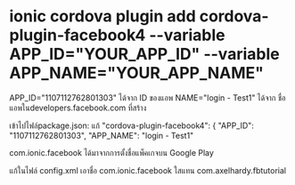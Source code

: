 # ionic cordova plugin add cordova-plugin-facebook4 --variable APP_ID="YOUR_APP_ID" --variable APP_NAME="YOUR_APP_NAME"
 APP_ID="1107112762801303"  ได้จาก ID ของแอพ
 NAME="login - Test1"  ได้จาก ชื่อแอพในdevelopers.facebook.com ที่สร้าง


เข้าไปไฟล์package.json:  แก้ 
 "cordova-plugin-facebook4": {
                "APP_ID": "1107112762801303",
                "APP_NAME": "login - Test1"

com.ionic.facebook ได้มาจากการตั้งชื่อแพ็คเกจบน Google Play

แก้ในไฟล์ config.xml เอาชื่อ com.ionic.facebook ใสแทน com.axelhardy.fbtutorial
<widget id="com.axelhardy.fbtutorial" version="0.0.1" xmlns="http://www.w3.org/ns/widgets" xmlns:cdv="http://cordova.apache.org/ns/1.0">
